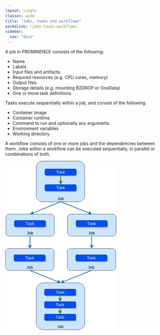 ```yaml
---
layout: single
classes: wide
title: "Jobs, tasks and workflows"
permalink: /jobs-tasks-workflows
sidebar:
  nav: "docs"
---
```


A job in PROMINENCE consists of the following:
* Name
* Labels
* Input files and artifacts
* Required resources (e.g. CPU cores, memory)
* Output files
* Storage details (e.g. mounting B2DROP or OneData)
* One or more task definitions

Tasks execute sequentially within a job, and consist of the following:
* Container image
* Container runtime
* Command to run and optionally any arguments
* Environment variables
* Working directory

A workflow consists of one or more jobs and the dependencies between them. Jobs within a workflow can be executed sequentially, in parallel or combinations of both.

![Tasks and jobs within a workflow](prominence-tasks-jobs-workflows.png)

